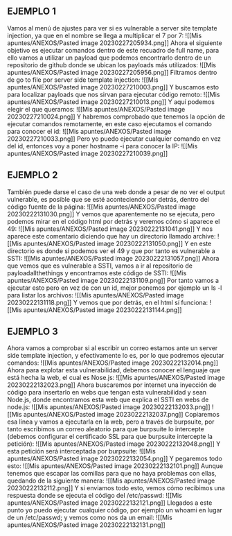 ## EJEMPLO 1
Vamos al menú de ajustes para ver si es vulnerable a server site template injection, ya que en el nombre se llega a multiplicar el 7 por 7:
![[Mis apuntes/ANEXOS/Pasted image 20230227205934.png]]
Ahora el siguiente objetivo es ejecutar comandos dentro de este recuadro de full name, para ello
vamos a utilizar un payload que podemos encontrarlo dentro de un repositorio de github donde se ubican los payloads más utilizados:
![[Mis apuntes/ANEXOS/Pasted image 20230227205956.png]]
Filtramos dentro de go to file por server side template injection:
![[Mis apuntes/ANEXOS/Pasted image 20230227210003.png]]
Y buscamos esto para localizar payloads que nos sirvan para ejecutar código remoto:
![[Mis apuntes/ANEXOS/Pasted image 20230227210013.png]]
Y aquí podemos elegir el que queramos:
![[Mis apuntes/ANEXOS/Pasted image 20230227210024.png]]
Y habremos comprobado que tenemos la opción de ejecutar comandos remotamente, en este caso ejecutamos el comando para conocer el id:
![[Mis apuntes/ANEXOS/Pasted image 20230227210033.png]]
Pero yo puedo ejecutar cualquier comando en vez del id, entonces voy a poner hostname -i para
conocer la IP:
![[Mis apuntes/ANEXOS/Pasted image 20230227210039.png]]
## EJEMPLO 2
También puede darse el caso de una web donde a pesar de no ver el output vulnerable, es posible que se esté aconteciendo por detrás, dentro del código fuente de la página:
![[Mis apuntes/ANEXOS/Pasted image 20230222131030.png]]
Y vemos que aparentemente no se ejecuta, pero podemos mirar en el código html por detrás y veremos cómo si aparece el 49:
![[Mis apuntes/ANEXOS/Pasted image 20230222131041.png]]
Y nos aparece este comentario diciendo que hay un directorio llamado archive:
![[Mis apuntes/ANEXOS/Pasted image 20230222131050.png]]
Y en este directorio es donde si podemos ver el 49 y que por tanto es vulnerable a SSTI:
![[Mis apuntes/ANEXOS/Pasted image 20230222131057.png]]
Ahora que vemos que es vulnerable a SSTI, vamos a ir al repositorio de payloadallthethings y encontramos este código de SSTI:
![[Mis apuntes/ANEXOS/Pasted image 20230222131109.png]]
Por tanto vamos a ejecutar esto pero en vez de con un id, mejor ponemos por ejemplo un ls -l para listar los archivos:
![[Mis apuntes/ANEXOS/Pasted image 20230222131118.png]]
Y vemos que por detrás, en el html sí funciona:
![[Mis apuntes/ANEXOS/Pasted image 20230222131144.png]]
## EJEMPLO 3
Ahora vamos a comprobar si al escribir un correo estamos ante un server side template injection, y efectivamente lo es, por lo que podremos ejecutar comandos:
![[Mis apuntes/ANEXOS/Pasted image 20230222132014.png]]
Ahora para explotar esta vulnerabilidad, debemos conocer el lenguaje que está hecha la web, el cual es Nose.js:
![[Mis apuntes/ANEXOS/Pasted image 20230222132023.png]]
Ahora buscaremos por internet una inyección de código para insertarlo en webs que tengan esta vulnerabilidad y sean Node.js, donde encontramos esta web que explica el SSTI en webs de node.js:
![[Mis apuntes/ANEXOS/Pasted image 20230222132033.png]]
![[Mis apuntes/ANEXOS/Pasted image 20230222132037.png]]
Copiaremos esa línea y vamos a ejecutarla en la web, pero a través de burpsuite, por tanto escribimos un correo aleatorio para que burpsuite lo intercepte (debemos configurar el certificado SSL para que burpsuite intercepte la petición):
![[Mis apuntes/ANEXOS/Pasted image 20230222132048.png]]
Y esta petición será interceptada por burpsuite:
![[Mis apuntes/ANEXOS/Pasted image 20230222132054.png]]
Y pegaremos todo esto:
![[Mis apuntes/ANEXOS/Pasted image 20230222132101.png]]
Aunque tenemos que escapar las comillas para que no haya problemas con ellas, quedando de la siguiente manera:
![[Mis apuntes/ANEXOS/Pasted image 20230222132112.png]]
Y si enviamos todo esto, vemos cómo recibimos una respuesta donde se ejecuta el código del /etc/passwd:
![[Mis apuntes/ANEXOS/Pasted image 20230222132121.png]]
Llegados a este punto yo puedo ejecutar cualquier código, por ejemplo un whoami en lugar de un /etc/passwd; y vemos como nos da un email:
![[Mis apuntes/ANEXOS/Pasted image 20230222132131.png]]

